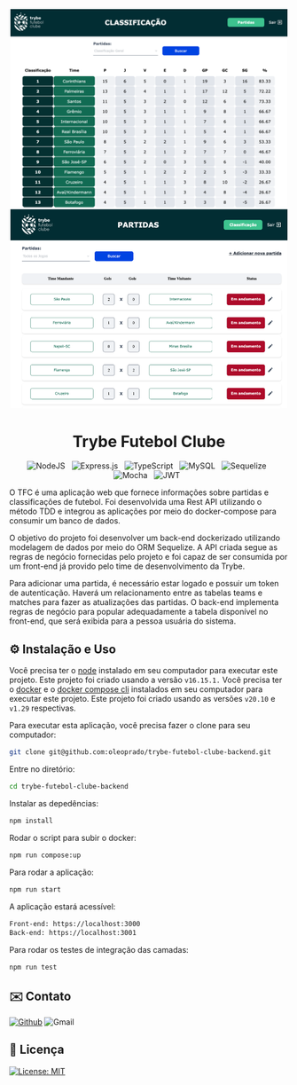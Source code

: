 <!-- # :construction: README em construção ! :construction: -->
<div align="center" display="flex">
<img src=".github/tfc-classificacao.png" width="500px"/>
<img src=".github/tfc-partidas.png" width="500px" height="359px"/>

</div>
<div align="center">
<h1>Trybe Futebol Clube</h1>


<!-- BADGES W/ LINK (see https://shields.io/)-->
![NodeJS](https://img.shields.io/badge/node.js-6DA55F?style=for-the-badge&logo=node.js&logoColor=white) &nbsp; ![Express.js](https://img.shields.io/badge/express.js-%23404d59.svg?style=for-the-badge&logo=express&logoColor=%2361DAFB) &nbsp; ![TypeScript](https://img.shields.io/badge/typescript-%23007ACC.svg?style=for-the-badge&logo=typescript&logoColor=white) &nbsp; ![MySQL](https://img.shields.io/badge/mysql-%2300f.svg?style=for-the-badge&logo=mysql&logoColor=white) &nbsp; ![Sequelize](https://img.shields.io/badge/Sequelize-52B0E7?style=for-the-badge&logo=Sequelize&logoColor=white) &nbsp; ![Mocha](https://img.shields.io/badge/-mocha-%238D6748?style=for-the-badge&logo=mocha&logoColor=white) &nbsp; ![JWT](https://img.shields.io/badge/JWT-black?style=for-the-badge&logo=JSON%20web%20tokens) &nbsp;
</div>

<!-- DESCRIPTION -->

<p>
O TFC é uma aplicação web que fornece informações sobre partidas e classificações de futebol. Foi desenvolvida uma Rest API utilizando o método TDD e integrou as aplicações por meio do docker-compose para consumir um banco de dados.
</p>
<p>
O objetivo do projeto foi desenvolver um back-end dockerizado utilizando modelagem de dados por meio do ORM Sequelize. A API criada segue as regras de negócio fornecidas pelo projeto e foi capaz de ser consumida por um front-end já provido pelo time de desenvolvimento da Trybe.
</p>
<p>
Para adicionar uma partida, é necessário estar logado e possuir um token de autenticação. Haverá um relacionamento entre as tabelas teams e matches para fazer as atualizações das partidas. O back-end implementa regras de negócio para popular adequadamente a tabela disponível no front-end, que será exibida para a pessoa usuária do sistema.
</p>


<!-- INSTALLATION AND USAGE -->

## ⚙️ Instalação e Uso

Você precisa ter o [node](https://nodejs.org/en/download/) instalado em seu computador para executar este projeto. Este projeto foi criado usando a versão `v16.15.1.`
Você precisa ter o [docker](https://www.docker.com/products/docker-desktop/) e o [docker compose cli](https://www.docker.com/products/docker-desktop/) instalados em seu computador para executar este projeto. Este projeto foi criado usando as versões `v20.10` e `v1.29` respectivas.

Para executar esta aplicação, você precisa fazer o clone para seu computador:

```bash
git clone git@github.com:oleoprado/trybe-futebol-clube-backend.git
```

Entre no diretório:

```bash
cd trybe-futebol-clube-backend
```

Instalar as depedências:

```bash
npm install
```

Rodar o script para subir o docker:

```bash
npm run compose:up
```

Para rodar a aplicação:

```bash
npm run start
```

A aplicação estará acessível:

```bash
Front-end: https://localhost:3000
Back-end: https://localhost:3001
```

Para rodar os testes de integração das camadas:

```bash
npm run test
```


<!-- CONTACT -->

## ✉️ Contato

[![Github](https://img.shields.io/badge/GitHub-100000?style=for-the-badge&logo=github&logoColor=white)](https://github.com/oleoprado/) ![Gmail](https://img.shields.io/badge/Gmail-D14836?style=for-the-badge&logo=gmail&logoColor=white)


<!-- LICENSE -->

## 📝 Licença

[![License: MIT](https://img.shields.io/badge/License-MIT-green.svg)](https://choosealicense.com/licenses/mit/)
